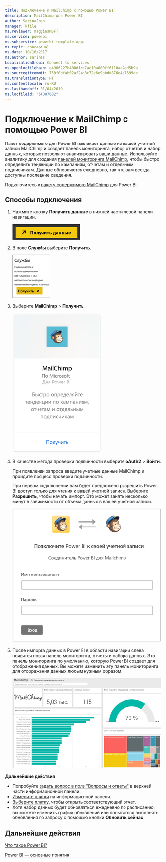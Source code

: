```yaml
---
title: Подключение к MailChimp с помощью Power BI
description: MailChimp для Power BI
author: SarinaJoan
manager: kfile
ms.reviewer: maggiesMSFT
ms.service: powerbi
ms.subservice: powerbi-template-apps
ms.topic: conceptual
ms.date: 10/16/2017
ms.author: sarinas
LocalizationGroup: Connect to services
ms.openlocfilehash: e4986227b408dfec7ac10a880ff6110aa2ad5b9a
ms.sourcegitcommit: 750f0bfab02af24c8c72e6e9bbdd876e4a7399de
ms.translationtype: HT
ms.contentlocale: ru-RU
ms.lasthandoff: 01/04/2019
ms.locfileid: "54007682"
---
```

# <a name="connect-to-mailchimp-with-power-bi"></a>Подключение к MailChimp с помощью Power BI
Пакет содержимого для Power BI извлекает данные из вашей учетной записи MailChimp и создает панель мониторинга, набор отчетов и набор данных, которые позволяют анализировать ваши данные. Используйте аналитику для создания [панелей мониторинга MailChimp](https://powerbi.microsoft.com/integrations/mailchimp), чтобы быстро определить тенденции по кампаниям, отчетам и отдельным подписчикам. Данные обновляются ежедневно, так что вам всегда доступны последние сведения.

Подключитесь к [пакету содержимого MailChimp](https://app.powerbi.com/getdata/services/mailchimp) для Power BI.

## <a name="how-to-connect"></a>Способы подключения
1. Нажмите кнопку **Получить данные** в нижней части левой панели навигации.
   
    ![](media/service-connect-to-mailchimp/pbi_getdata.png)
2. В поле **Службы** выберите **Получить**.
   
   ![](media/service-connect-to-mailchimp/pbi_getservices.png)
3. Выберите **MailChimp** \> **Получить**.
   
   ![](media/service-connect-to-mailchimp/mailchimp.png)
4. В качестве метода проверки подлинности выберите **oAuth2** \> **Войти**.
   
    При появлении запроса введите учетные данные MailChimp и пройдите процесс проверки подлинности.
   
    При первом подключении вам будет предложено разрешить Power BI доступ только для чтения к вашей учетной записи. Выберите **Разрешить**, чтобы начать импорт. Это может занять несколько минут в зависимости от объема данных в вашей учетной записи.
   
    ![](media/service-connect-to-mailchimp/allow.png)
5. После импорта данных в Power BI в области навигации слева появятся новая панель мониторинга, отчеты и набора данных. Это панель мониторинга по умолчанию, которую Power BI создает для отображения данных. Вы можете изменить эту панель мониторинга для отображения данных любым нужным образом.
   
   ![](media/service-connect-to-mailchimp/pbi_mailchimpnewdash.png)

**Дальнейшие действия**

* Попробуйте [задать вопрос в поле "Вопросы и ответы"](consumer/end-user-q-and-a.md) в верхней части информационной панели.
* [Измените плитки](service-dashboard-edit-tile.md) на информационной панели.
* [Выберите плитку](consumer/end-user-tiles.md), чтобы открыть соответствующий отчет.
* Хотя набор данных будет обновляться ежедневно по расписанию, вы можете изменить график обновлений или попытаться выполнять обновления по запросу с помощью кнопки **Обновить сейчас**

## <a name="next-steps"></a>Дальнейшие действия
[Что такое Power BI?](power-bi-overview.md)

[Power BI — основные понятия](consumer/end-user-basic-concepts.md)

